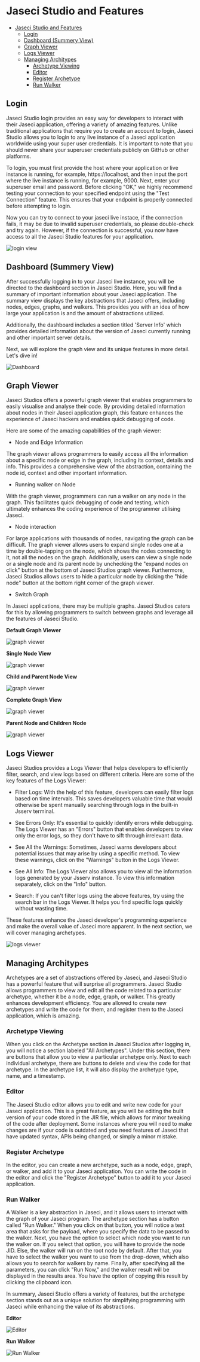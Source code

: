 # Jaseci Studio and Features

- [Jaseci Studio and Features](#jaseci-studio-and-features)
  - [Login](#login)
  - [Dashboard (Summery View)](#dashboard-summery-view)
  - [Graph Viewer](#graph-viewer)
  - [Logs Viewer](#logs-viewer)
  - [Managing Architypes](#managing-architypes)
    - [Archetype Viewing](#archetype-viewing)
    - [Editor](#editor)
    - [Register Archetype](#register-archetype)
    - [Run Walker](#run-walker)

## Login

Jaseci Studio login provides an easy way for developers to interact with their Jaseci application, offering a variety of amazing features. Unlike traditional applications that require you to create an account to login, Jaseci Studio allows you to login to any live instance of a Jaseci application worldwide using your super user credentials. It is important to note that you should never share your superuser credentials publicly on GitHub or other platforms.

To login, you must first provide the host where your application or live instance is running, for example, https://localhost, and then input the port where the live instance is running, for example, 9000. Next, enter your superuser email and password. Before clicking "OK," we highly recommend testing your connection to your specified endpoint using the "Test Connection" feature. This ensures that your endpoint is properly connected before attempting to login.

Now you can try to connect to your jaseci live instace, if the connection fails, it may be due to invalid superuser credentials, so please double-check and try again. However, if the connection is successful, you now have access to all the Jaseci Studio features for your application.

![login view](images/login.png)

## Dashboard (Summery View)

After successfully logging in to your Jaseci live instance, you will be directed to the dashboard section in Jaseci Studio. Here, you will find a summary of important information about your Jaseci application. The summary view displays the key abstractions that Jaseci offers, including nodes, edges, graphs, and walkers. This provides you with an idea of how large your application is and the amount of abstractions utilized.

Additionally, the dashboard includes a section titled 'Server Info' which provides detailed information about the version of Jaseci currently running and other important server details.

Next, we will explore the graph view and its unique features in more detail. Let's dive in!

![Dashboard](images/summary_view.png)

## Graph Viewer

Jaseci Studios offers a powerful graph viewer that enables programmers to easily visualise and analyse their code. By providing detailed information about nodes in their Jaseci application graph, this feature enhances the experience of Jaseci hackers and enables quick debugging of code.

Here are some of the amazing capabilities of the graph viewer:

- Node and Edge Information

The graph viewer allows programmers to easily access all the information about a specific node or edge in the graph, including its context, details and info. This provides a comprehensive view of the abstraction, containing the node id, context and other important information.

- Running walker on Node

With the graph viewer, programmers can run a walker on any node in the graph. This facilitates quick debugging of code and testing, which ultimately enhances the coding experience of the programmer utilising Jaseci.

- Node interaction

For large applications with thousands of nodes, navigating the graph can be difficult. The graph viewer allows users to expand single nodes one at a time by double-tapping on the node, which shows the nodes connecting to it, not all the nodes on the graph. Additionally, users can view a single node or a single node and its parent node by unchecking the "expand nodes on click" button at the bottom of Jaseci Studios graph viewer. Furthermore, Jaseci Studios allows users to hide a particular node by clicking the "hide node" button at the bottom right corner of the graph viewer.

- Switch Graph

In Jaseci applications, there may be multiple graphs. Jaseci Studios caters for this by allowing programmers to switch between graphs and leverage all the features of Jaseci Studio.

**Default Graph Viewer**

![graph viewer](images/graph_viewer.png)

**Single Node View**

![graph viewer](images/viewer1.png)

**Child and Parent Node View**

![graph viewer](images/viewer2.png)

**Complete Graph View**

![graph viewer](images/viewer3.png)

**Parent Node and Children Node**

![graph viewer](images/viewer4.png)

## Logs Viewer

Jaseci Studios provides a Logs Viewer that helps developers to efficiently filter, search, and view logs based on different criteria. Here are some of the key features of the Logs Viewer:

* Filter Logs: With the help of this feature, developers can easily filter logs based on time intervals. This saves developers valuable time that would otherwise be spent manually searching through logs in the built-in Jsserv terminal.

* See Errors Only: It's essential to quickly identify errors while debugging. The Logs Viewer has an "Errors" button that enables developers to view only the error logs, so they don't have to sift through irrelevant data.

* See All the Warnings: Sometimes, Jaseci warns developers about potential issues that may arise by using a specific method. To view these warnings, click on the "Warnings" button in the Logs Viewer.

* See All Info: The Logs Viewer also allows you to view all the information logs generated by your Jsserv instance. To view this information separately, click on the "Info" button.

* Search: If you can't filter logs using the above features, try using the search bar in the Logs Viewer. It helps you find specific logs quickly without wasting time.

These features enhance the Jaseci developer's programming experience and make the overall value of Jaseci more apparent. In the next section, we will cover managing archetypes.

![logs viewer](images/logs_viewer.png)


## Managing Architypes

Archetypes are a set of abstractions offered by Jaseci, and Jaseci Studio has a powerful feature that will surprise all programmers. Jaseci Studio allows programmers to view and edit all the code related to a particular archetype, whether it be a node, edge, graph, or walker. This greatly enhances development efficiency. You are allowed to create new archetypes and write the code for them, and register them to the Jaseci application, which is amazing.


### Archetype Viewing

When you click on the Archetype section in Jaseci Studios after logging in, you will notice a section labeled "All Archetypes". Under this section, there are buttons that allow you to view a particular archetype only. Next to each individual archetype, there are buttons to delete and view the code for that archetype. In the archetype list, it will also display the archetype type, name, and a timestamp.


### Editor

The Jaseci Studio editor allows you to edit and write new code for your Jaseci application. This is a great feature, as you will be editing the built version of your code stored in the JIR file, which allows for minor tweaking of the code after deployment. Some instances where you will need to make changes are if your code is outdated and you need features of Jaseci that have updated syntax, APIs being changed, or simply a minor mistake.

### Register Archetype

In the editor, you can create a new archetype, such as a node, edge, graph, or walker, and add it to your Jaseci application. You can write the code in the editor and click the "Register Archetype" button to add it to your Jaseci application.

### Run Walker

A Walker is a key abstraction in Jaseci, and it allows users to interact with the graph of your Jaseci program. The archetype section has a button called "Run Walker." When you click on that button, you will notice a text area that asks for the payload, where you specify the data to be passed to the walker. Next, you have the option to select which node you want to run the walker on. If you select that option, you will have to provide the node JID. Else, the walker will run on the root node by default. After that, you have to select the walker you want to use from the drop-down, which also allows you to search for walkers by name. Finally, after specifying all the parameters, you can click "Run Now," and the walker result will be displayed in the results area. You have the option of copying this result by clicking the clipboard icon.

In summary, Jaseci Studio offers a variety of features, but the archetype section stands out as a unique solution for simplifying programming with Jaseci while enhancing the value of its abstractions.

**Editor**

![Editor](images/architype1.png)

**Run Walker**

![Run Walker](images/architype2.png)